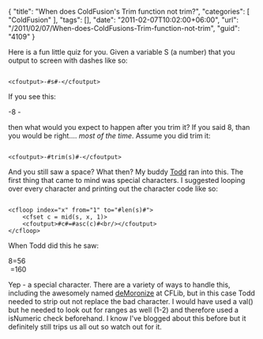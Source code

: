 {
	"title": "When does ColdFusion's Trim function not trim?",
	"categories": [
		"ColdFusion"
	],
	"tags": [],
	"date": "2011-02-07T10:02:00+06:00",
	"url": "/2011/02/07/When-does-ColdFusions-Trim-function-not-trim",
	"guid": "4109"
}

Here is a fun little quiz for you. Given a variable S (a number) that you output to screen with dashes like so:

<p>

<code>
&lt;cfoutput&gt;-#s#-&lt;/cfoutput&gt;
</code>

<p>

If you see this:

<p>

 -8 - 

<p>

then what would you expect to happen after you trim it? If you said 8, than you would be right.... <i>most of the time</i>. Assume you did trim it:

<p>

<code>
&lt;cfoutput&gt;-#trim(s)#-&lt;/cfoutput&gt;
</code>

<p>

And you still saw a space? What then? My buddy <a href="http://www.cfsilence.com">Todd</a> ran into this. The first thing that came to mind was special characters. I suggested looping over every character and printing out the character code like so:

<p>

<code>
&lt;cfloop index="x" from="1" to="#len(s)#"&gt;
	&lt;cfset c = mid(s, x, 1)&gt;
	&lt;cfoutput&gt;#c#=#asc(c)#&lt;br/&gt;&lt;/cfoutput&gt;
&lt;/cfloop&gt;
</code>

<p>

When Todd did this he saw:

<p>

8=56<br/>
&nbsp;=160

<p>

Yep - a special character. There are a variety of ways to handle this, including the awesomely named <a href="http://www.cflib.org/udf/demoronize">deMoronize</a> at CFLib, but in this case Todd needed to strip out not replace the bad character. I would have used a val() but he needed to look out for ranges as well (1-2) and therefore used a isNumeric check beforehand. I know I've blogged about this before but it definitely still trips us all out so watch out for it.